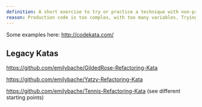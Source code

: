 ```yaml
---
definition: A short exercise to try or practice a technique with non-production code.
reason: Production code is too complex, with too many variables. Trying out an idea, you don't know if you're having trouble because the technique isn't working, or it's just a difficult part of your production code. Code katas allow you to do a familiar exercise with an unfamiliar technique.
---
```


Some examples here: http://codekata.com/

## Legacy Katas

https://github.com/emilybache/GildedRose-Refactoring-Kata

https://github.com/emilybache/Yatzy-Refactoring-Kata

https://github.com/emilybache/Tennis-Refactoring-Kata (see different starting points)
